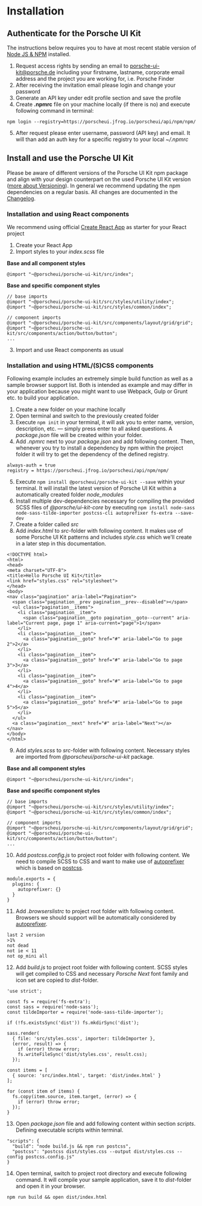 # Installation

## Authenticate for the Porsche UI Kit
The instructions below requires you to have at most recent stable version of [Node JS & NPM](https://nodejs.org/) installed.

1. Request access rights by sending an email to [porsche-ui-kit@porsche.de](mailto:porsche-ui-kit@porsche.de) including your firstname, lastname, corporate email address and the project you are working for, i.e. Porsche Finder
2. After receiving the invitation email please login and change your password
3. Generate an API key under edit profile section and save the profile
4. Create **.npmrc** file on your machine locally (if there is no) and execute following command in terminal: 
```
npm login --registry=https://porscheui.jfrog.io/porscheui/api/npm/npm/
```
5. After request please enter username, password (API key) and email. It will than add an auth key for a specific registry to your local _~/.npmrc_

## Install and use the Porsche UI Kit
Please be aware of different versions of the Porsche UI Kit npm package and align with your design counterpart on the used Porsche UI Kit version ([more about Versioning](#/general/versioning)). In general we recommend updating the npm dependencies on a regular basis. All changes are documented in the [Changelog](https://github.com/porscheui/porsche-ui-kit/tree/1.x/packages/workshop/Changelog.md). 

### Installation and using React components
We recommend using official [Create React App](https://facebook.github.io/create-react-app/) as starter for your React project

1. Create your React App
2. Import styles to your _index.scss_ file  

**Base and all component styles**
```
@import "~@porscheui/porsche-ui-kit/src/index";
```
**Base and specific component styles**
```
// base imports
@import "~@porscheui/porsche-ui-kit/src/styles/utility/index";
@import "~@porscheui/porsche-ui-kit/src/styles/common/index";

// component imports
@import "~@porscheui/porsche-ui-kit/src/components/layout/grid/grid";
@import "~@porscheui/porsche-ui-kit/src/components/action/button/button";
...
```
3. Import and use React components as usual

### Installation and using HTML/(S)CSS components
Following example includes an extremely simple build function as well as a sample browser support list. Both is intended as example and may differ in your application because you might want to use Webpack, Gulp or Grunt etc. to build your application.

1. Create a new folder on your machine locally
2. Open terminal and switch to the previously created folder
3. Execute `npm init` in your terminal, it will ask you to enter name, version, description, etc. — simply press enter to all asked questions. A _package.json_ file will be created within your folder. 
4. Add _.npmrc_ next to your _package.json_ and add following content. Then, whenever you try to install a dependency by npm within the project folder it will try to get the dependency of the defined registry.
``` 
always-auth = true
registry = https://porscheui.jfrog.io/porscheui/api/npm/npm/
```
5. Execute `npm install @porscheui/porsche-ui-kit --save` within your terminal. It will install the latest version of Porsche UI Kit within a automatically created folder _node_modules_
6. Install multiple dev-dependencies necessary for compiling the provided SCSS files of _@porsche/ui-kit-core_ by executing `npm install node-sass node-sass-tilde-importer postcss-cli autoprefixer fs-extra --save-dev`
7. Create a folder called _src_
8. Add _index.html_ to _src_-folder with following content. It makes use of some Porsche UI Kit patterns and includes _style.css_ which we'll create in a later step in this documentation.
```
<!DOCTYPE html>
<html>
<head>
<meta charset="UTF-8">
<title>Hello Porsche UI Kit</title>
<link href="styles.css" rel="stylesheet">
</head>
<body>
<nav class="pagination" aria-label="Pagination">
  <span class="pagination__prev pagination__prev--disabled"></span>
  <ul class="pagination__items">
    <li class="pagination__item">
      <span class="pagination__goto pagination__goto--current" aria-label="Current page, page 1" aria-current="page">1</span>
    </li>
    <li class="pagination__item">
      <a class="pagination__goto" href="#" aria-label="Go to page 2">2</a>
    </li>
    <li class="pagination__item">
      <a class="pagination__goto" href="#" aria-label="Go to page 3">3</a>
    </li>
    <li class="pagination__item">
      <a class="pagination__goto" href="#" aria-label="Go to page 4">4</a>
    </li>
    <li class="pagination__item">
      <a class="pagination__goto" href="#" aria-label="Go to page 5">5</a>
    </li>
  </ul>
  <a class="pagination__next" href="#" aria-label="Next"></a>
</nav>
</body>
</html>
```
9. Add _styles.scss_ to _src_-folder with following content. Necessary styles are imported from _@porscheui/porsche-ui-kit_ package.  

**Base and all component styles**
```
@import "~@porscheui/porsche-ui-kit/src/index";
```
**Base and specific component styles**
```
// base imports
@import "~@porscheui/porsche-ui-kit/src/styles/utility/index";
@import "~@porscheui/porsche-ui-kit/src/styles/common/index";

// component imports
@import "~@porscheui/porsche-ui-kit/src/components/layout/grid/grid";
@import "~@porscheui/porsche-ui-kit/src/components/action/button/button";
...
```
10. Add _postcss.config.js_ to project root folder with following content. We need to compile SCSS to CSS and want to make use of [autoprefixer](https://github.com/postcss/autoprefixer) which is based on [postcss](https://github.com/postcss/postcss).
```
module.exports = {
  plugins: {
    autoprefixer: {}
  }
}
```
11. Add _.browserslistrc_ to project root folder with following content. Browsers we should support will be automatically considered by [autoprefixer](https://github.com/postcss/autoprefixer).
```
last 2 version
>1%
not dead
not ie < 11
not op_mini all
```
12. Add _build.js_ to project root folder with following content. SCSS styles will get compiled to CSS and necessary _Porsche Next_ font family and icon set are copied to _dist_-folder.
```
'use strict';

const fs = require('fs-extra');
const sass = require('node-sass');
const tildeImporter = require('node-sass-tilde-importer');

if (!fs.existsSync('dist')) fs.mkdirSync('dist');

sass.render(
  { file: 'src/styles.scss', importer: tildeImporter },
  (error, result) => {
    if (error) throw error;
    fs.writeFileSync('dist/styles.css', result.css);
  });

const items = [
  { source: 'src/index.html', target: 'dist/index.html' }
];

for (const item of items) {
  fs.copy(item.source, item.target, (error) => {
    if (error) throw error;
  });
}
```
13. Open _package.json_ file and add following content within section _scripts_. Defining executable scripts within terminal. 
```
"scripts": {
  "build": "node build.js && npm run postcss",
  "postcss": "postcss dist/styles.css --output dist/styles.css --config postcss.config.js"
}
```
14. Open terminal, switch to project root directory and execute following command. It will compile your sample application, save it to _dist_-folder and open it in your browser.
```
npm run build && open dist/index.html
```
